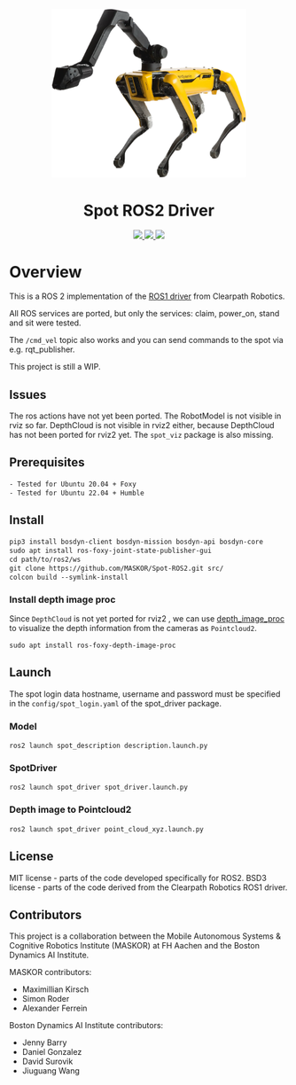 <p align="center">
  <img src="spot.png" width="350">
  <h1 align="center">Spot ROS2 Driver</h1>
  <p align="center">
    <a href="https://github.com/MASKOR/spot_ros2/blob/main/LICENSE">
      <img src="https://img.shields.io/badge/License-MIT-yellow.svg" />
    </a>
    <a href="https://www.python.org/">
        <img src="https://img.shields.io/badge/built%20with-Python3-red.svg" />
    </a>
    <a href="https://github.com/jiuguangw/Agenoria/actions">
    <img src="https://github.com/jiuguangw/Agenoria/actions/workflows/test.yml/badge.svg">
    </a>
  </p>
</p>

# Overview
This is a ROS 2 implementation of the [ROS1 driver](https://github.com/clearpathrobotics/spot_ros) from Clearpath Robotics.

All ROS services are ported, but only the services: claim, power_on, stand and sit were tested.

The `/cmd_vel` topic also works and you can send commands to the spot via e.g. rqt_publisher.

This project is still a WIP.

## Issues
The ros actions have not yet been ported. The RobotModel is not visible in rviz so far.
DepthCloud is not visible in rviz2 either, because DepthCloud has not been ported for rviz2 yet.
The `spot_viz` package is also missing.

## Prerequisites
    - Tested for Ubuntu 20.04 + Foxy
    - Tested for Ubuntu 22.04 + Humble

## Install
    pip3 install bosdyn-client bosdyn-mission bosdyn-api bosdyn-core
    sudo apt install ros-foxy-joint-state-publisher-gui
    cd path/to/ros2/ws
    git clone https://github.com/MASKOR/Spot-ROS2.git src/
    colcon build --symlink-install

### Install depth image proc
Since `DepthCloud` is not yet ported for rviz2 , we can use [depth_image_proc](http://wiki.ros.org/depth_image_proc) to visualize the depth information from the cameras as `Pointcloud2`.

    sudo apt install ros-foxy-depth-image-proc

## Launch
The spot login data hostname, username and password must be specified in the `config/spot_login.yaml` of the spot_driver package.

### Model
    ros2 launch spot_description description.launch.py

### SpotDriver
    ros2 launch spot_driver spot_driver.launch.py

### Depth image to Pointcloud2
    ros2 launch spot_driver point_cloud_xyz.launch.py

## License

MIT license - parts of the code developed specifically for ROS2.
BSD3 license - parts of the code derived from the Clearpath Robotics ROS1 driver.

## Contributors

This project is a collaboration between the Mobile Autonomous Systems & Cognitive Robotics Institute (MASKOR) at FH Aachen and the Boston Dynamics AI Institute.

MASKOR contributors:

* Maximillian Kirsch
* Simon Roder
* Alexander Ferrein

Boston Dynamics AI Institute contributors:

* Jenny Barry
* Daniel Gonzalez
* David Surovik
* Jiuguang Wang
